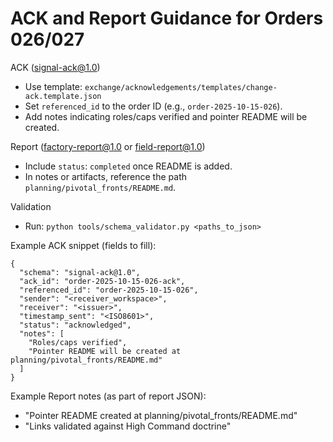# ACK and Report Guidance for Orders 026/027

ACK (signal-ack@1.0)
- Use template: `exchange/acknowledgements/templates/change-ack.template.json`
- Set `referenced_id` to the order ID (e.g., `order-2025-10-15-026`).
- Add notes indicating roles/caps verified and pointer README will be created.

Report (factory-report@1.0 or field-report@1.0)
- Include `status`: `completed` once README is added.
- In notes or artifacts, reference the path `planning/pivotal_fronts/README.md`.

Validation
- Run: `python tools/schema_validator.py <paths_to_json>`

Example ACK snippet (fields to fill):
```
{
  "schema": "signal-ack@1.0",
  "ack_id": "order-2025-10-15-026-ack",
  "referenced_id": "order-2025-10-15-026",
  "sender": "<receiver_workspace>",
  "receiver": "<issuer>",
  "timestamp_sent": "<ISO8601>",
  "status": "acknowledged",
  "notes": [
    "Roles/caps verified",
    "Pointer README will be created at planning/pivotal_fronts/README.md"
  ]
}
```

Example Report notes (as part of report JSON):
- "Pointer README created at planning/pivotal_fronts/README.md"
- "Links validated against High Command doctrine"


